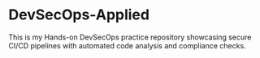 # DevSecOps-Applied
This is my Hands-on DevSecOps practice repository showcasing secure CI/CD pipelines with automated code analysis and compliance checks.
